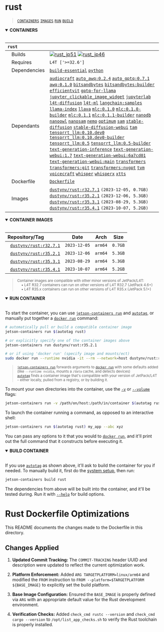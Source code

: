 # rust

> [`CONTAINERS`](#user-content-containers) [`IMAGES`](#user-content-images) [`RUN`](#user-content-run) [`BUILD`](#user-content-build)

<details open>
<summary><b><a id="containers">CONTAINERS</a></b></summary>
<br>

| **`rust`** | |
| :-- | :-- |
| &nbsp;&nbsp;&nbsp;Builds | [![`rust_jp51`](https://img.shields.io/github/actions/workflow/status/dusty-nv/jetson-containers/rust_jp51.yml?label=rust:jp51)](https://github.com/dusty-nv/jetson-containers/actions/workflows/rust_jp51.yml) [![`rust_jp46`](https://img.shields.io/github/actions/workflow/status/dusty-nv/jetson-containers/rust_jp46.yml?label=rust:jp46)](https://github.com/dusty-nv/jetson-containers/actions/workflows/rust_jp46.yml) |
| &nbsp;&nbsp;&nbsp;Requires | `L4T ['>=32.6']` |
| &nbsp;&nbsp;&nbsp;Dependencies | [`build-essential`](/packages/build/build-essential) [`python`](/packages/build/python) |
| &nbsp;&nbsp;&nbsp;Dependants | [`audiocraft`](/packages/audio/audiocraft) [`auto_awq:0.2.4`](/packages/llm/auto_awq) [`auto_gptq:0.7.1`](/packages/llm/auto_gptq) [`awq:0.1.0`](/packages/llm/awq) [`bitsandbytes`](/packages/llm/bitsandbytes) [`bitsandbytes:builder`](/packages/llm/bitsandbytes) [`efficientvit`](/packages/vit/efficientvit) [`gptq-for-llama`](/packages/llm/gptq-for-llama) [`jupyter_clickable_image_widget`](/packages/hardware/jupyter_clickable_image_widget) [`jupyterlab`](/packages/jupyterlab) [`l4t-diffusion`](/packages/l4t/l4t-diffusion) [`l4t-ml`](/packages/l4t/l4t-ml) [`langchain:samples`](/packages/rag/langchain) [`llama-index`](/packages/rag/llama-index) [`llava`](/packages/llm/llava) [`mlc:0.1.0`](/packages/llm/mlc) [`mlc:0.1.0-builder`](/packages/llm/mlc) [`mlc:0.1.1`](/packages/llm/mlc) [`mlc:0.1.1-builder`](/packages/llm/mlc) [`nanodb`](/packages/vectordb/nanodb) [`nanoowl`](/packages/vit/nanoowl) [`nanosam`](/packages/vit/nanosam) [`nemo`](/packages/nemo) [`optimum`](/packages/llm/optimum) [`sam`](/packages/vit/sam) [`stable-diffusion`](/packages/diffusion/stable-diffusion) [`stable-diffusion-webui`](/packages/diffusion/stable-diffusion-webui) [`tam`](/packages/vit/tam) [`tensorrt_llm:0.10.dev0`](/packages/llm/tensorrt_optimizer/tensorrt_llm) [`tensorrt_llm:0.10.dev0-builder`](/packages/llm/tensorrt_optimizer/tensorrt_llm) [`tensorrt_llm:0.5`](/packages/llm/tensorrt_optimizer/tensorrt_llm) [`tensorrt_llm:0.5-builder`](/packages/llm/tensorrt_optimizer/tensorrt_llm) [`text-generation-inference`](/packages/llm/text-generation-inference) [`text-generation-webui:1.7`](/packages/llm/text-generation-webui) [`text-generation-webui:6a7cd01`](/packages/llm/text-generation-webui) [`text-generation-webui:main`](/packages/llm/text-generation-webui) [`transformers`](/packages/llm/transformers) [`transformers:git`](/packages/llm/transformers) [`transformers:nvgpt`](/packages/llm/transformers) [`tvm`](/packages/tvm) [`voicecraft`](/packages/audio/voicecraft) [`whisper`](/packages/audio/whisper) [`whisperx`](/packages/audio/whisperx) [`xtts`](/packages/audio/xtts) |
| &nbsp;&nbsp;&nbsp;Dockerfile | [`Dockerfile`](Dockerfile) |
| &nbsp;&nbsp;&nbsp;Images | [`dustynv/rust:r32.7.1`](https://hub.docker.com/r/dustynv/rust/tags) `(2023-12-05, 0.7GB)`<br>[`dustynv/rust:r35.2.1`](https://hub.docker.com/r/dustynv/rust/tags) `(2023-12-06, 5.3GB)`<br>[`dustynv/rust:r35.3.1`](https://hub.docker.com/r/dustynv/rust/tags) `(2023-08-29, 5.3GB)`<br>[`dustynv/rust:r35.4.1`](https://hub.docker.com/r/dustynv/rust/tags) `(2023-10-07, 5.2GB)` |

</details>

<details open>
<summary><b><a id="images">CONTAINER IMAGES</a></b></summary>
<br>

| Repository/Tag | Date | Arch | Size |
| :-- | :--: | :--: | :--: |
| &nbsp;&nbsp;[`dustynv/rust:r32.7.1`](https://hub.docker.com/r/dustynv/rust/tags) | `2023-12-05` | `arm64` | `0.7GB` |
| &nbsp;&nbsp;[`dustynv/rust:r35.2.1`](https://hub.docker.com/r/dustynv/rust/tags) | `2023-12-06` | `arm64` | `5.3GB` |
| &nbsp;&nbsp;[`dustynv/rust:r35.3.1`](https://hub.docker.com/r/dustynv/rust/tags) | `2023-08-29` | `arm64` | `5.3GB` |
| &nbsp;&nbsp;[`dustynv/rust:r35.4.1`](https://hub.docker.com/r/dustynv/rust/tags) | `2023-10-07` | `arm64` | `5.2GB` |

> <sub>Container images are compatible with other minor versions of JetPack/L4T:</sub><br>
> <sub>&nbsp;&nbsp;&nbsp;&nbsp;• L4T R32.7 containers can run on other versions of L4T R32.7 (JetPack 4.6+)</sub><br>
> <sub>&nbsp;&nbsp;&nbsp;&nbsp;• L4T R35.x containers can run on other versions of L4T R35.x (JetPack 5.1+)</sub><br>
</details>

<details open>
<summary><b><a id="run">RUN CONTAINER</a></b></summary>
<br>

To start the container, you can use [`jetson-containers run`](/docs/run.md) and [`autotag`](/docs/run.md#autotag), or manually put together a [`docker run`](https://docs.docker.com/engine/reference/commandline/run/) command:
```bash
# automatically pull or build a compatible container image
jetson-containers run $(autotag rust)

# or explicitly specify one of the container images above
jetson-containers run dustynv/rust:r35.2.1

# or if using 'docker run' (specify image and mounts/ect)
sudo docker run --runtime nvidia -it --rm --network=host dustynv/rust:r35.2.1
```
> <sup>[`jetson-containers run`](/docs/run.md) forwards arguments to [`docker run`](https://docs.docker.com/engine/reference/commandline/run/) with some defaults added (like `--runtime nvidia`, mounts a `/data` cache, and detects devices)</sup><br>
> <sup>[`autotag`](/docs/run.md#autotag) finds a container image that's compatible with your version of JetPack/L4T - either locally, pulled from a registry, or by building it.</sup>

To mount your own directories into the container, use the [`-v`](https://docs.docker.com/engine/reference/commandline/run/#volume) or [`--volume`](https://docs.docker.com/engine/reference/commandline/run/#volume) flags:
```bash
jetson-containers run -v /path/on/host:/path/in/container $(autotag rust)
```
To launch the container running a command, as opposed to an interactive shell:
```bash
jetson-containers run $(autotag rust) my_app --abc xyz
```
You can pass any options to it that you would to [`docker run`](https://docs.docker.com/engine/reference/commandline/run/), and it'll print out the full command that it constructs before executing it.
</details>
<details open>
<summary><b><a id="build">BUILD CONTAINER</b></summary>
<br>

If you use [`autotag`](/docs/run.md#autotag) as shown above, it'll ask to build the container for you if needed.  To manually build it, first do the [system setup](/docs/setup.md), then run:
```bash
jetson-containers build rust
```
The dependencies from above will be built into the container, and it'll be tested during.  Run it with [`--help`](/jetson_containers/build.py) for build options.
</details>

# Rust Dockerfile Optimizations

This README documents the changes made to the Dockerfile in this directory.

## Changes Applied

1. **Updated Commit Tracking:** The `COMMIT-TRACKING` header UUID and description were updated to reflect the current optimization work.

2. **Platform Enforcement:** Added `ARG TARGETPLATFORM=linux/arm64` and modified the `FROM` instruction to `FROM --platform=$TARGETPLATFORM ${BASE_IMAGE}` to explicitly set the build platform.

3. **Base Image Configuration:** Ensured the `BASE_IMAGE` is properly defined via `ARG` with an appropriate default value for the Rust development environment.

4. **Verification Checks:** Added `check_cmd rustc --version` and `check_cmd cargo --version` to `/opt/list_app_checks.sh` to verify the Rust toolchain is properly installed.

